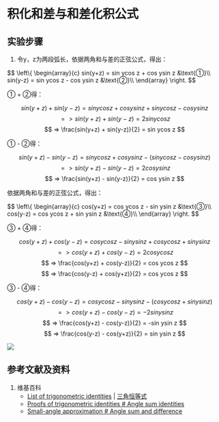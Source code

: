 # 积化和差与和差化积公式

## 实验步骤

1. 令y，z为两段弧长，依据两角和与差的正弦公式，得出：

$$
\left\\{ 
    \begin{array}{c}
        sin(y+z) = sin ycos z + cos ysin z &\text{①}\\\\ 
        sin(y-z) = sin ycos z - cos ysin z &\text{②}\\\\ 
    \end{array}
\right. 
$$

① + ②得：

$$ sin(y+z) + sin(y-z) = sin ycos z + cos ysin z + sin ycos z - cos ysin z $$
$$	=> sin(y+z) + sin(y-z) = 2sin ycos z $$
$$	=> \frac{sin(y+z) + sin(y-z)}{2} = sin ycos z $$
 
① - ②得：

$$ sin(y+z) - sin(y-z) = sin ycos z + cos ysin z - (sin ycos z - cos ysin z) $$
$$ => sin(y+z) - sin(y-z) = 2cos ysin z $$
$$ => \frac{sin(y+z) - sin(y-z)}{2} = cos ysin z $$


依据两角和与差的正弦公式，得出：

$$
\left\\{ 
    \begin{array}{c}
        cos(y+z) = cos ycos z - sin ysin z &\text{③}\\\\ 
        cos(y-z) = cos ycos z + sin ysin z &\text{④}\\\\ 
    \end{array}
\right. 
$$

③ + ④得：

$$ cos(y+z) + cos(y-z) = cos ycos z - sin ysin z + cos ycos z + sin ysin z
 $$
$$	=> cos(y+z) + cos(y-z) = 2cos ycos z $$
$$	=> \frac{cos(y+z) + cos(y-z)}{2} = cos ycos z $$
$$	=> \frac{cos(y-z) + cos(y+z)}{2} = cos ycos z $$

③ - ④得：

$$ cos(y+z) - cos(y-z) = cos ycos z - sin ysin z - (cos ycos z + sin ysin z)
 $$
$$	=> cos(y+z) - cos(y-z) = -2sin ysin z $$
$$	=> \frac{cos(y+z) - cos(y-z)}{2} = -sin ysin z $$
$$	=> \frac{cos(y-z) - cos(y+z)}{2} = sin ysin z $$

![](/images/欧几里得几何/三角学/三角恒等式/积化和差与和差化积公式/1a1.jpg)

## 参考文献及资料

1. 维基百科
	- [List of trigonometric identities](https://en.wikipedia.org/wiki/List_of_trigonometric_identities) | [三角恒等式](https://zh.wikipedia.org/wiki/%E4%B8%89%E8%A7%92%E6%81%92%E7%AD%89%E5%BC%8F#%E8%A7%92%E7%9A%84%E5%92%8C%E5%B7%AE%E6%81%92%E7%AD%89%E5%BC%8F) 
	- [Proofs of trigonometric identities # Angle sum identities](https://en.wikipedia.org/wiki/Proofs_of_trigonometric_identities#Angle_sum_identities) 
	- [Small-angle approximation # Angle sum and difference](https://en.wikipedia.org/wiki/Small-angle_approximation#Angle_sum_and_difference) 

